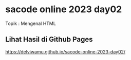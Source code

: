 # sacode online 2023 day02

Topik : Mengenal HTML

## Lihat Hasil di Github Pages

https://delviwamu.github.io/sacode-online-2023-day02/